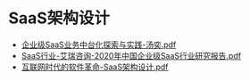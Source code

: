# <span id = "saas架构设计">SaaS架构设计</span>
* [企业级SaaS业务中台化探索与实践-汤奕.pdf](/doc/saas/企业级SaaS业务中台化探索与实践-汤奕.pdf)
* [SaaS行业-艾瑞咨询-2020年中国企业级SaaS行业研究报告.pdf](/doc/hangye/SaaS行业-艾瑞咨询-2020年中国企业级SaaS行业研究报告.pdf)
* [互联网时代的软件革命-SaaS架构设计.pdf](/doc/互联网时代的软件革命-SaaS架构设计.pdf)
